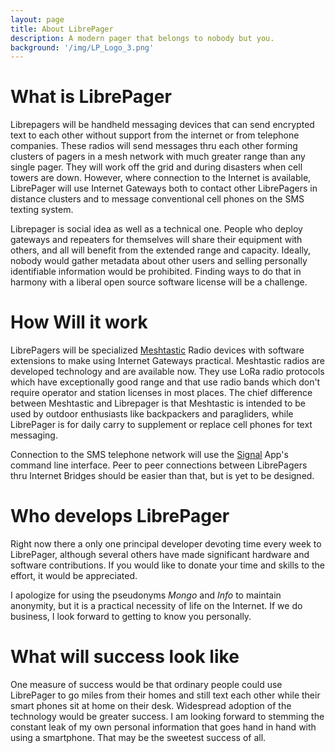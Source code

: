 ```yaml
---
layout: page
title: About LibrePager
description: A modern pager that belongs to nobody but you.
background: '/img/LP_Logo_3.png'
---
```




# What is LibrePager

Librepagers will be handheld messaging devices that can send encrypted text to each other without support from the internet or from telephone companies. These radios will send messages thru each other forming clusters of pagers in a mesh network with much greater range than any single pager. They will work off the grid and during disasters when cell towers are down. However, where connection to the Internet is available, LibrePager will use Internet Gateways both to contact other LibrePagers in distance clusters and to message conventional cell phones on the SMS texting system.

Librepager is social idea as well as a technical one. People who deploy gateways and repeaters for themselves will share their equipment with others, and all will benefit from the extended range and capacity. Ideally, nobody would gather metadata about other users and selling personally identifiable information would be prohibited. Finding ways to do that in harmony with a liberal open source software license will be a challenge.

# How Will it work

LibrePagers will be specialized [Meshtastic](https://meshtastic.org/docs/about) Radio devices with software extensions to make using Internet Gateways practical. Meshtastic radios are developed technology and are available now. They use LoRa radio protocols which have exceptionally good range and that use radio bands which don't require operator and station licenses in most places.  The chief difference between Meshtastic and Librepager is that Meshtastic is intended to be used by outdoor enthusiasts like backpackers and paragliders, while LibrePager is for daily carry to supplement or replace cell phones for text messaging. 

Connection to the SMS telephone network will use the [Signal](https://signal.org/en/) App's command line interface. Peer to peer connections between LibrePagers thru Internet Bridges should be easier than that, but is yet to be designed. 


# Who develops LibrePager

Right now there a only one principal developer devoting time every week to LibrePager, although several others have made significant hardware and software contributions.   If you would like to donate your time and skills to the effort, it would be appreciated. 

I apologize for using the pseudonyms *Mongo* and *Info* to maintain anonymity, but it is a practical necessity of life on the Internet.  If we do business, I look forward to getting to know you personally. 

# What will success look like 

One measure of success would be that ordinary people could use LibrePager to go miles from their homes and still text each other while their smart phones sit at home on their desk.  Widespread adoption of the technology would be greater success.  I am looking forward to stemming the constant leak of my own personal information that goes hand in hand with using a smartphone. That may be the sweetest success of all.  
